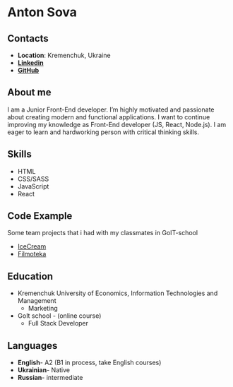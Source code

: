 # Anton Sova

## Contacts

- **Location**: Kremenchuk, Ukraine
- [**Linkedin**](https://www.linkedin.com/in/anton-sova) 
- [**GitHub**](https://github.com/Sova-Anton)

## About me

I am a Junior Front-End developer. I’m highly motivated and passionate about creating modern and functional applications. I want to continue improving my knowledge as Front-End developer (JS, React, Node.js). I am eager to learn and hardworking person with critical thinking skills.

## Skills

- HTML
- CSS/SASS
- JavaScript
- React

## Code Example

Some team projects that i had with my classmates in GoIT-school
- [IceCream](https://analepekha.github.io/project-IceCream/)
- [Filmoteka](https://nerushaev.github.io/filmoteka-team-3/)

## Education

- Kremenchuk University of Economics, Information Technologies and Management
  - Marketing
- GoIt school - (online course)
  - Full Stack Developer

## Languages

- **English**- A2 (B1 in process, take English courses)
- **Ukrainian**- Native
- **Russian**- intermediate
